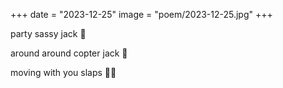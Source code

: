 +++
date = "2023-12-25"
image = "poem/2023-12-25.jpg"
+++

party sassy jack 💃

around around copter jack 🚁

moving with you slaps 👯‍♂️
